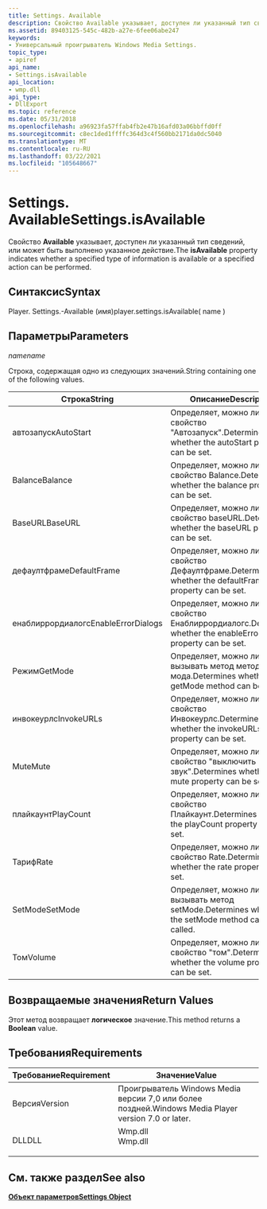 ```yaml
---
title: Settings. Available
description: Свойство Available указывает, доступен ли указанный тип сведений, или может быть выполнено указанное действие. | Settings. Available
ms.assetid: 89403125-545c-482b-a27e-6fee06abe247
keywords:
- Универсальный проигрыватель Windows Media Settings.
topic_type:
- apiref
api_name:
- Settings.isAvailable
api_location:
- wmp.dll
api_type:
- DllExport
ms.topic: reference
ms.date: 05/31/2018
ms.openlocfilehash: a96923fa57ffab4fb2e47b16afd03a06bbffd0ff
ms.sourcegitcommit: c8ec1ded1ffffc364d3c4f560bb2171da0dc5040
ms.translationtype: MT
ms.contentlocale: ru-RU
ms.lasthandoff: 03/22/2021
ms.locfileid: "105648667"
---
```

# <a name="settingsisavailable"></a><span data-ttu-id="cb18f-105">Settings. Available</span><span class="sxs-lookup"><span data-stu-id="cb18f-105">Settings.isAvailable</span></span>

<span data-ttu-id="cb18f-106">Свойство **Available** указывает, доступен ли указанный тип сведений, или может быть выполнено указанное действие.</span><span class="sxs-lookup"><span data-stu-id="cb18f-106">The **isAvailable** property indicates whether a specified type of information is available or a specified action can be performed.</span></span>

## <a name="syntax"></a><span data-ttu-id="cb18f-107">Синтаксис</span><span class="sxs-lookup"><span data-stu-id="cb18f-107">Syntax</span></span>

<span data-ttu-id="cb18f-108">Player. Settings.-Available (имя)</span><span class="sxs-lookup"><span data-stu-id="cb18f-108">player.settings.isAvailable( name )</span></span>

## <a name="parameters"></a><span data-ttu-id="cb18f-109">Параметры</span><span class="sxs-lookup"><span data-stu-id="cb18f-109">Parameters</span></span>

<span data-ttu-id="cb18f-110">*name*</span><span class="sxs-lookup"><span data-stu-id="cb18f-110">*name*</span></span>

<span data-ttu-id="cb18f-111">Строка, содержащая одно из следующих значений.</span><span class="sxs-lookup"><span data-stu-id="cb18f-111">String containing one of the following values.</span></span>



| <span data-ttu-id="cb18f-112">Строка</span><span class="sxs-lookup"><span data-stu-id="cb18f-112">String</span></span>             | <span data-ttu-id="cb18f-113">Описание</span><span class="sxs-lookup"><span data-stu-id="cb18f-113">Description</span></span>                                                    |
|--------------------|----------------------------------------------------------------|
| <span data-ttu-id="cb18f-114">автозапуск</span><span class="sxs-lookup"><span data-stu-id="cb18f-114">AutoStart</span></span>          | <span data-ttu-id="cb18f-115">Определяет, можно ли задать свойство "Автозапуск".</span><span class="sxs-lookup"><span data-stu-id="cb18f-115">Determines whether the autoStart property can be set.</span></span>          |
| <span data-ttu-id="cb18f-116">Balance</span><span class="sxs-lookup"><span data-stu-id="cb18f-116">Balance</span></span>            | <span data-ttu-id="cb18f-117">Определяет, можно ли задать свойство Balance.</span><span class="sxs-lookup"><span data-stu-id="cb18f-117">Determines whether the balance property can be set.</span></span>            |
| <span data-ttu-id="cb18f-118">BaseURL</span><span class="sxs-lookup"><span data-stu-id="cb18f-118">BaseURL</span></span>            | <span data-ttu-id="cb18f-119">Определяет, можно ли задать свойство baseURL.</span><span class="sxs-lookup"><span data-stu-id="cb18f-119">Determines whether the baseURL property can be set.</span></span>            |
| <span data-ttu-id="cb18f-120">дефаултфраме</span><span class="sxs-lookup"><span data-stu-id="cb18f-120">DefaultFrame</span></span>       | <span data-ttu-id="cb18f-121">Определяет, можно ли задать свойство Дефаултфраме.</span><span class="sxs-lookup"><span data-stu-id="cb18f-121">Determines whether the defaultFrame property can be set.</span></span>       |
| <span data-ttu-id="cb18f-122">енаблиррордиалогс</span><span class="sxs-lookup"><span data-stu-id="cb18f-122">EnableErrorDialogs</span></span> | <span data-ttu-id="cb18f-123">Определяет, можно ли задать свойство Енаблиррордиалогс.</span><span class="sxs-lookup"><span data-stu-id="cb18f-123">Determines whether the enableErrorDialogs property can be set.</span></span> |
| <span data-ttu-id="cb18f-124">Режим</span><span class="sxs-lookup"><span data-stu-id="cb18f-124">GetMode</span></span>            | <span data-ttu-id="cb18f-125">Определяет, можно ли вызывать метод метода мода.</span><span class="sxs-lookup"><span data-stu-id="cb18f-125">Determines whether the getMode method can be called.</span></span>           |
| <span data-ttu-id="cb18f-126">инвокеурлс</span><span class="sxs-lookup"><span data-stu-id="cb18f-126">InvokeURLs</span></span>         | <span data-ttu-id="cb18f-127">Определяет, можно ли задать свойство Инвокеурлс.</span><span class="sxs-lookup"><span data-stu-id="cb18f-127">Determines whether the invokeURLs property can be set.</span></span>         |
| <span data-ttu-id="cb18f-128">Mute</span><span class="sxs-lookup"><span data-stu-id="cb18f-128">Mute</span></span>               | <span data-ttu-id="cb18f-129">Определяет, можно ли задать свойство "выключить звук".</span><span class="sxs-lookup"><span data-stu-id="cb18f-129">Determines whether the mute property can be set.</span></span>               |
| <span data-ttu-id="cb18f-130">плайкаунт</span><span class="sxs-lookup"><span data-stu-id="cb18f-130">PlayCount</span></span>          | <span data-ttu-id="cb18f-131">Определяет, можно ли задать свойство Плайкаунт.</span><span class="sxs-lookup"><span data-stu-id="cb18f-131">Determines whether the playCount property can be set.</span></span>          |
| <span data-ttu-id="cb18f-132">Тариф</span><span class="sxs-lookup"><span data-stu-id="cb18f-132">Rate</span></span>               | <span data-ttu-id="cb18f-133">Определяет, можно ли задать свойство Rate.</span><span class="sxs-lookup"><span data-stu-id="cb18f-133">Determines whether the rate property can be set.</span></span>               |
| <span data-ttu-id="cb18f-134">SetMode</span><span class="sxs-lookup"><span data-stu-id="cb18f-134">SetMode</span></span>            | <span data-ttu-id="cb18f-135">Определяет, можно ли вызывать метод setMode.</span><span class="sxs-lookup"><span data-stu-id="cb18f-135">Determines whether the setMode method can be called.</span></span>           |
| <span data-ttu-id="cb18f-136">Том</span><span class="sxs-lookup"><span data-stu-id="cb18f-136">Volume</span></span>             | <span data-ttu-id="cb18f-137">Определяет, можно ли задать свойство "том".</span><span class="sxs-lookup"><span data-stu-id="cb18f-137">Determines whether the volume property can be set.</span></span>             |



 

## <a name="return-values"></a><span data-ttu-id="cb18f-138">Возвращаемые значения</span><span class="sxs-lookup"><span data-stu-id="cb18f-138">Return Values</span></span>

<span data-ttu-id="cb18f-139">Этот метод возвращает **логическое** значение.</span><span class="sxs-lookup"><span data-stu-id="cb18f-139">This method returns a **Boolean** value.</span></span>

## <a name="requirements"></a><span data-ttu-id="cb18f-140">Требования</span><span class="sxs-lookup"><span data-stu-id="cb18f-140">Requirements</span></span>



| <span data-ttu-id="cb18f-141">Требование</span><span class="sxs-lookup"><span data-stu-id="cb18f-141">Requirement</span></span> | <span data-ttu-id="cb18f-142">Значение</span><span class="sxs-lookup"><span data-stu-id="cb18f-142">Value</span></span> |
|--------------------|------------------------------------------------------------------------------------|
| <span data-ttu-id="cb18f-143">Версия</span><span class="sxs-lookup"><span data-stu-id="cb18f-143">Version</span></span><br/> | <span data-ttu-id="cb18f-144">Проигрыватель Windows Media версии 7,0 или более поздней.</span><span class="sxs-lookup"><span data-stu-id="cb18f-144">Windows Media Player version 7.0 or later.</span></span><br/>                              |
| <span data-ttu-id="cb18f-145">DLL</span><span class="sxs-lookup"><span data-stu-id="cb18f-145">DLL</span></span><br/>     | <dl> <span data-ttu-id="cb18f-146"><dt>Wmp.dll</dt></span><span class="sxs-lookup"><span data-stu-id="cb18f-146"><dt>Wmp.dll</dt></span></span> </dl> |



## <a name="see-also"></a><span data-ttu-id="cb18f-147">См. также раздел</span><span class="sxs-lookup"><span data-stu-id="cb18f-147">See also</span></span>

<dl> <dt>

[<span data-ttu-id="cb18f-148">**Объект параметров**</span><span class="sxs-lookup"><span data-stu-id="cb18f-148">**Settings Object**</span></span>](settings-object.md)
</dt> </dl>

 

 





